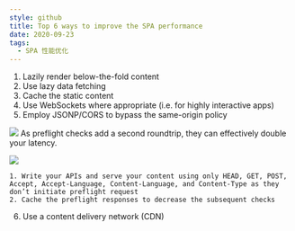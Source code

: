 ```yaml
---
style: github
title: Top 6 ways to improve the SPA performance
date: 2020-09-23
tags:
  - SPA 性能优化
---
```


1. Lazily render below-the-fold content
2. Use lazy data fetching
3. Cache the static content
4. Use WebSockets where appropriate (i.e. for highly interactive apps)
5. Employ JSONP/CORS to bypass the same-origin policy

![](misc/collection/asynch-in-script-tag.png)
As preflight checks add a second roundtrip, they can effectively double your latency.

![](misc/collection/preflight-double-latency.png)

    1. Write your APIs and serve your content using only HEAD, GET, POST, Accept, Accept-Language, Content-Language, and Content-Type as they don’t initiate preflight request
    2. Cache the preflight responses to decrease the subsequent checks

6. Use a content delivery network (CDN)
